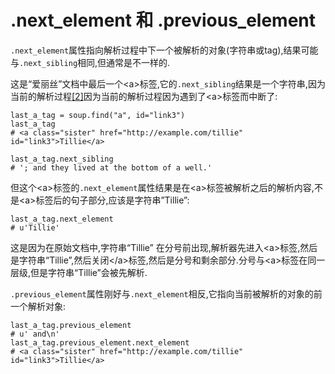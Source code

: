 # .next\_element 和 .previous\_element

`.next_element`属性指向解析过程中下一个被解析的对象\(字符串或tag\),结果可能与`.next_sibling`相同,但通常是不一样的.

这是“爱丽丝”文档中最后一个&lt;a&gt;标签,它的`.next_sibling`结果是一个字符串,因为当前的解析过程[\[2\]](http://beautifulsoup.readthedocs.io/zh_CN/latest/#id89)因为当前的解析过程因为遇到了&lt;a&gt;标签而中断了:

```text
last_a_tag = soup.find("a", id="link3")
last_a_tag
# <a class="sister" href="http://example.com/tillie" id="link3">Tillie</a>

last_a_tag.next_sibling
# '; and they lived at the bottom of a well.'
```

但这个&lt;a&gt;标签的`.next_element`属性结果是在&lt;a&gt;标签被解析之后的解析内容,不是&lt;a&gt;标签后的句子部分,应该是字符串”Tillie”:

```text
last_a_tag.next_element
# u'Tillie'
```

这是因为在原始文档中,字符串“Tillie” 在分号前出现,解析器先进入&lt;a&gt;标签,然后是字符串“Tillie”,然后关闭&lt;/a&gt;标签,然后是分号和剩余部分.分号与&lt;a&gt;标签在同一层级,但是字符串“Tillie”会被先解析.

`.previous_element`属性刚好与`.next_element`相反,它指向当前被解析的对象的前一个解析对象:

```text
last_a_tag.previous_element
# u' and\n'
last_a_tag.previous_element.next_element
# <a class="sister" href="http://example.com/tillie" id="link3">Tillie</a>
```

